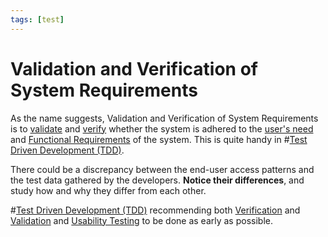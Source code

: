 ```yaml
---
tags: [test]
---
```


# Validation and Verification of System Requirements

As the name suggests, Validation and Verification of System Requirements is to
[validate](202304302152.md) and [verify](202304302155.md) whether the system is
adhered to the [user's need](202303251328.md) and [Functional Requirements](202303251342.md)
of the system. This is quite handy in #[Test Driven Development (TDD)](202206201159.md).

There could be a discrepancy between the end-user access patterns and the test
data gathered by the developers. **Notice their differences**, and study how and
why they differ from each other.

#[Test Driven Development (TDD)](202206201159.md) recommending both
[Verification](202304302137.md) and [Validation](202304302143.md) and
[Usability Testing](202206201428.md) to be done as early as possible.
